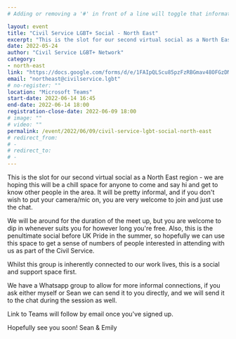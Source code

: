 ```yaml
---
# Adding or removing a '#' in front of a line will toggle that information off and on from being processed. 

layout: event
title: "Civil Service LGBT+ Social - North East"
excerpt: "This is the slot for our second virtual social as a North East region - we are hoping this will be a chill space for anyone to come and say hi and get to know other people in the area. "
date: 2022-05-24
author: "Civil Service LGBT+ Network"
category: 
- north-east
link: "https://docs.google.com/forms/d/e/1FAIpQLScu85pzFzRBGmav48OFGzDM-dU6NwpOoSvRd7bqIugOqsEUMQ/viewform?usp=sf_link"
email: "northeast@civilservice.lgbt"
# no-register: ""
location: "Microsoft Teams"
start-date: 2022-06-14 16:45
end-date: 2022-06-14 18:00
registration-close-date: 2022-06-09 18:00
# image: ""
# video: ""
permalink: /event/2022/06/09/civil-service-lgbt-social-north-east
# redirect_from: 
# - 
# redirect_to: 
# - 
---
```


This is the slot for our second virtual social as a North East region - we are hoping this will be a chill space for anyone to come and say hi and get to know other people in the area. It will be pretty informal, and if you don't wish to put your camera/mic on, you are very welcome to join and just use the chat. 

We will be around for the duration of the meet up, but you are welcome to dip in whenever suits you for however long you're free. Also, this is the penultimate social before UK Pride in the summer, so hopefully we can use this space to get a sense of numbers of people interested in attending with us as part of the Civil Service. 

Whilst this group is inherently connected to our work lives, this is a social and support space first. 

We have a Whatsapp group to allow for more informal connections, if you ask either myself or Sean we can send it to you directly, and we will send it to the chat during the session as well.

Link to Teams will follow by email once you've signed up. 

Hopefully see you soon!
Sean & Emily
